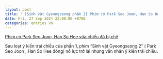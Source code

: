 ```yaml
---
layout: post
title: " [Sinh vật Gyeongseong phần 2] Phim có Park Seo Joon, Han So Hee vừa chiếu đã bị chê"
date: Fri, 27 Sep 2024 22:00:00 +0700
categories: entries VN
---
```

[Phim có Park Seo Joon, Han So Hee vừa chiếu đã bị chê](https://laodong.vn/van-hoa-giai-tri/phim-co-park-seo-joon-han-so-hee-vua-chieu-da-bi-che-1400375.ldo)

Sau loạt ý kiến trái chiều của phần 1, phim “Sinh vật Gyeongseong 2” ( Park Seo Joon , Han So Hee đóng) nỗ lực trở lại nhưng vẫn nhận ý kiến trái chiều.

